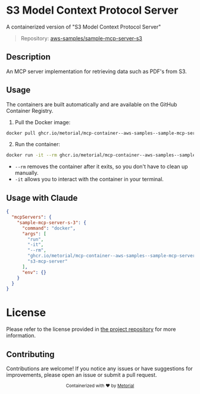 
# S3 Model Context Protocol Server

A containerized version of "S3 Model Context Protocol Server"

> Repository: [aws-samples/sample-mcp-server-s3](https://github.com/aws-samples/sample-mcp-server-s3)

## Description

An MCP server implementation for retrieving  data such as PDF's from S3.


## Usage

The containers are built automatically and are available on the GitHub Container Registry.

1. Pull the Docker image:

```bash
docker pull ghcr.io/metorial/mcp-container--aws-samples--sample-mcp-server-s3--sample-mcp-server-s-3
```

2. Run the container:

```bash
docker run -it --rm ghcr.io/metorial/mcp-container--aws-samples--sample-mcp-server-s3--sample-mcp-server-s-3 
```

- `--rm` removes the container after it exits, so you don't have to clean up manually.
- `-it` allows you to interact with the container in your terminal.



## Usage with Claude

```json
{
  "mcpServers": {
    "sample-mcp-server-s-3": {
      "command": "docker",
      "args": [
        "run",
        "-it",
        "--rm",
        "ghcr.io/metorial/mcp-container--aws-samples--sample-mcp-server-s3--sample-mcp-server-s-3",
        "s3-mcp-server"
      ],
      "env": {}
    }
  }
}
```

# License

Please refer to the license provided in [the project repository](https://github.com/aws-samples/sample-mcp-server-s3) for more information.

## Contributing

Contributions are welcome! If you notice any issues or have suggestions for improvements, please open an issue or submit a pull request.

<div align="center">
  <sub>Containerized with ❤️ by <a href="https://metorial.com">Metorial</a></sub>
</div>
  